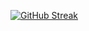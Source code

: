 
[![GitHub Streak](https://streak-stats.demolab.com?user=nofalx&theme=dark&hide_border=true&border_radius=7&date_format=M%20j%5B%2C%20Y%5D&mode=weekly&fire=EB5454)](https://git.io/streak-stats)
